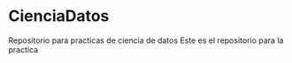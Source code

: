 # CienciaDatos
Repositorio para practicas de ciencia de datos
Este es el repositorio para la practica
